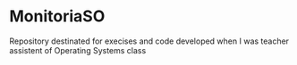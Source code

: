 # MonitoriaSO
Repository destinated for execises and code developed when I was teacher assistent of Operating Systems class
